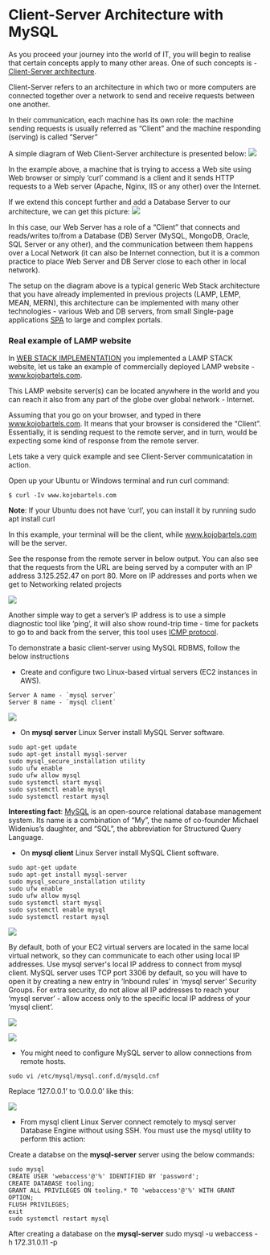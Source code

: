 # Client-Server Architecture with MySQL

As you proceed your journey into the world of IT, you will begin to realise that certain concepts apply to many other areas. One of such concepts is - [Client-Server architecture](https://en.wikipedia.org/wiki/Client%E2%80%93server_model).

Client-Server refers to an architecture in which two or more computers are connected together over a network to send and receive requests between one another.

In their communication, each machine has its own role: the machine sending requests is usually referred as “Client” and the machine responding (serving) is called “Server”

A simple diagram of Web Client-Server architecture is presented below:
![](./images/client-server.png)

In the example above, a machine that is trying to access a Web site using Web browser or simply ‘curl’ command is a client and it sends HTTP requests to a Web server (Apache, Nginx, IIS or any other) over the Internet.

If we extend this concept further and add a Database Server to our architecture, we can get this picture:
![](./images/database.png)

In this case, our Web Server has a role of a “Client” that connects and reads/writes to/from a Database (DB) Server (MySQL, MongoDB, Oracle, SQL Server or any other), and the communication between them happens over a Local Network (it can also be Internet connection, but it is a common practice to place Web Server and DB Server close to each other in local network).

The setup on the diagram above is a typical generic Web Stack architecture that you have already implemented in previous projects (LAMP, LEMP, MEAN, MERN), this architecture can be implemented with many other technologies - various Web and DB servers, from small Single-page applications [SPA](https://en.wikipedia.org/wiki/Single-page_application) to large and complex portals.

### Real example of LAMP website
In [WEB STACK IMPLEMENTATION](https://github.com/samuelbartels20/web-stack-implementation) you implemented a LAMP STACK website, let us take an example of commercially deployed LAMP website - www.kojobartels.com.

This LAMP website server(s) can be located anywhere in the world and you can reach it also from any part of the globe over global network - Internet.

Assuming that you go on your browser, and typed in there www.kojobartels.com. It means that your browser is considered the “Client”. Essentially, it is sending request to the remote server, and in turn, would be expecting some kind of response from the remote server.

Lets take a very quick example and see Client-Server communicatation in action.

Open up your Ubuntu or Windows terminal and run curl command:
```
$ curl -Iv www.kojobartels.com
```

**Note**: If your Ubuntu does not have ‘curl’, you can install it by running sudo apt install curl

In this example, your terminal will be the client, while www.kojobartels.com will be the server.

See the response from the remote server in below output. You can also see that the requests from the URL are being served by a computer with an IP address 3.125.252.47 on port 80. More on IP addresses and ports when we get to Networking related projects

![](./images/serve.png)

Another simple way to get a server’s IP address is to use a simple diagnostic tool like ‘ping’, it will also show round-trip time - time for packets to go to and back from the server, this tool uses [ICMP protocol](https://en.wikipedia.org/wiki/Internet_Control_Message_Protocol).

To demonstrate a basic client-server using MySQL RDBMS, follow the below instructions
- Create and configure two Linux-based virtual servers (EC2 instances in AWS).
```
Server A name - `mysql server`
Server B name - `mysql client`
```
![](./images/cec2.png)

- On **mysql server** Linux Server install MySQL Server software.


```
sudo apt-get update
sudo apt-get install mysql-server
sudo mysql_secure_installation utility
sudo ufw enable
sudo ufw allow mysql
sudo systemctl start mysql
sudo systemctl enable mysql
sudo systemctl restart mysql
```

**Interesting fact**: [MySQL](https://www.mysql.com/) is an open-source relational database management system. Its name is a combination of “My”, the name of co-founder Michael Widenius’s daughter, and “SQL”, the abbreviation for Structured Query Language.

- On **mysql client** Linux Server install MySQL Client software.
```
sudo apt-get update
sudo apt-get install mysql-server
sudo mysql_secure_installation utility
sudo ufw enable
sudo ufw allow mysql
sudo systemctl start mysql
sudo systemctl enable mysql
sudo systemctl restart mysql
```
![](./images/client.png)

By default, both of your EC2 virtual servers are located in the same local virtual network, so they can communicate to each other using local IP addresses. Use mysql server's local IP address to connect from mysql client. MySQL server uses TCP port 3306 by default, so you will have to open it by creating a new entry in ‘Inbound rules’ in ‘mysql server’ Security Groups. For extra security, do not allow all IP addresses to reach your ‘mysql server’ - allow access only to the specific local IP address of your ‘mysql client’.

![](./images/mysql_sg.png)

![](./images/ip.png)

- You might need to configure MySQL server to allow connections from remote hosts.
```
sudo vi /etc/mysql/mysql.conf.d/mysqld.cnf 
```

Replace ‘127.0.0.1’ to ‘0.0.0.0’ like this:

![](./images/config.png)

- From mysql client Linux Server connect remotely to mysql server Database Engine without using SSH. You must use the mysql utility to perform this action:

Create a databse on the **mysql-server** server using the below commands:  
```
sudo mysql
CREATE USER 'webaccess'@'%' IDENTIFIED BY 'password';
CREATE DATABASE tooling;
GRANT ALL PRIVILEGES ON tooling.* TO 'webaccess'@'%' WITH GRANT OPTION;
FLUSH PRIVILEGES;
exit
sudo systemctl restart mysql
```
After creating a database on the **mysql-server**
sudo mysql -u webaccess -h 172.31.0.11 -p